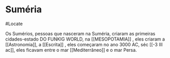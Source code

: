 # Suméria
#Locate 

Os Sumérios, pessoas que nasceram na Suméria, criaram as primeiras cidades-estado DO FUNKIG WORLD, na [[MESOPOTAMIA]] , eles criaram a [[Astronomia]], a  [[Escrita]] , eles começaram no ano 3000 AC, séc [[-3 III ac]], eles ficavam entre o mar [[Mediterrâneo]] e o mar Persa.

